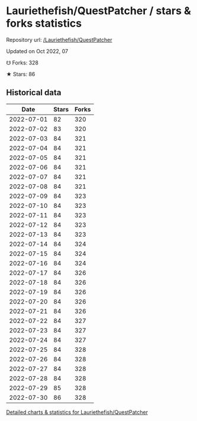 # Lauriethefish/QuestPatcher / stars & forks statistics

Repository url: [/Lauriethefish/QuestPatcher](https://github.com/Lauriethefish/QuestPatcher)

Updated on Oct 2022, 07

☋ Forks: 328

★ Stars: 86

## Historical data
| Date | Stars | Forks |
|------|-------|-------|
| 2022-07-01 | 82 | 320 | 
| 2022-07-02 | 83 | 320 | 
| 2022-07-03 | 84 | 321 | 
| 2022-07-04 | 84 | 321 | 
| 2022-07-05 | 84 | 321 | 
| 2022-07-06 | 84 | 321 | 
| 2022-07-07 | 84 | 321 | 
| 2022-07-08 | 84 | 321 | 
| 2022-07-09 | 84 | 323 | 
| 2022-07-10 | 84 | 323 | 
| 2022-07-11 | 84 | 323 | 
| 2022-07-12 | 84 | 323 | 
| 2022-07-13 | 84 | 323 | 
| 2022-07-14 | 84 | 324 | 
| 2022-07-15 | 84 | 324 | 
| 2022-07-16 | 84 | 324 | 
| 2022-07-17 | 84 | 326 | 
| 2022-07-18 | 84 | 326 | 
| 2022-07-19 | 84 | 326 | 
| 2022-07-20 | 84 | 326 | 
| 2022-07-21 | 84 | 326 | 
| 2022-07-22 | 84 | 327 | 
| 2022-07-23 | 84 | 327 | 
| 2022-07-24 | 84 | 327 | 
| 2022-07-25 | 84 | 328 | 
| 2022-07-26 | 84 | 328 | 
| 2022-07-27 | 84 | 328 | 
| 2022-07-28 | 84 | 328 | 
| 2022-07-29 | 85 | 328 | 
| 2022-07-30 | 86 | 328 | 


[Detailed charts & statistics for Lauriethefish/QuestPatcher](https://reviewgithub.com/rep/Lauriethefish/QuestPatcher)
